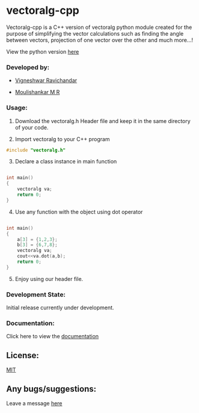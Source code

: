# vectoralg-cpp

Vectoralg-cpp is a C++ version of vectoralg python module created for the purpose of simplifying the vector calculations such as finding the angle between vectors, projection of one vector over the other and much more...!

View the python version [here](https://github.com/ToastCoder/vectoralg/)

### Developed by:

* [Vigneshwar Ravichandar](https://github.com/ToastCoder/)

* [Moulishankar M R](https://github.com/Moulishankar10)

### Usage:

1. Download the vectoralg.h Header file and keep it in the same directory of your code.

2. Import vectoralg to your C++ program

```cpp
#include "vectoralg.h"
```

3. Declare a class instance in main function

```cpp

int main()
{
    vectoralg va;
    return 0;
}
```
4. Use any function with the object using dot operator

```cpp

int main()
{
    a[3] = {1,2,3};
    b[3] = {6,7,8};
    vectoralg va;
    cout<<va.dot(a,b);
    return 0;
}
```

5. Enjoy using our header file.

### Development State:

Initial release currently under development.

### Documentation:

Click here to view the [documentation](https://vectoralg-cpp.readthedocs.io/)

## License:
[MIT](https://choosealicense.com/licenses/mit/)

## Any bugs/suggestions:
Leave a message [here](https://t.me/ToastCoder)
